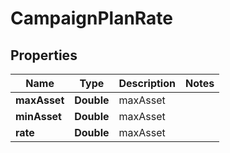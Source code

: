 
# CampaignPlanRate

## Properties
Name | Type | Description | Notes
------------ | ------------- | ------------- | -------------
**maxAsset** | **Double** | maxAsset | 
**minAsset** | **Double** | maxAsset | 
**rate** | **Double** | maxAsset | 



